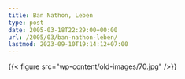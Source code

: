 ```yaml
---
title: Ban Nathon, Leben
type: post
date: 2005-03-18T22:29:00+00:00
url: /2005/03/ban-nathon-leben/
lastmod: 2023-09-10T19:14:12+07:00
---
```

{{< figure src="wp-content/old-images/70.jpg" />}}
